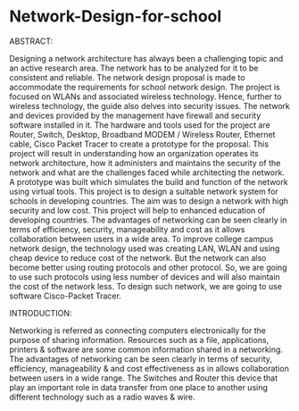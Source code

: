 # Network-Design-for-school
ABSTRACT:

Designing a network architecture has always been a challenging topic and
an active research area. The network has to be analyzed for it to be
consistent and reliable. The network design proposal is made to
accommodate the requirements for school network design. The project is
focused on WLANs and associated wireless technology. Hence, further to
wireless technology, the guide also delves into security issues. The network
and devices provided by the management have firewall and security
software installed in it. The hardware and tools used for the project are
Router, Switch, Desktop, Broadband MODEM / Wireless Router, Ethernet
cable, Cisco Packet Tracer to create a prototype for the proposal.
This project will result in understanding how an organization operates its
network architecture, how it administers and maintains the security of the
network and what are the challenges faced while architecting the network.
A prototype was built which simulates the build and function of the network
using virtual tools.
This project is to design a suitable network system for schools in
developing countries. The aim was to design a network with high security
and low cost. This project will help to enhanced education of developing
countries. The advantages of networking can be seen clearly in terms of
efficiency, security, manageability and cost as it allows collaboration
between users in a wide area. To improve college campus network design,
the technology used was creating LAN, WLAN and using cheap device to
reduce cost of the network. But the network can also become better using
routing protocols and other protocol. So, we are going to use such protocols
using less number of devices and will also maintain the cost of the network
less. To design such network, we are going to use software Cisco-Packet
Tracer. 

INTRODUCTION:

Networking is referred as connecting computers electronically for the purpose of sharing
information. Resources such as a file, applications, printers & software are some common
information shared in a networking. The advantages of networking can be seen clearly in
terms of security, efficiency, manageability & and cost effectiveness as in allows
collaboration between users in a wide range. The Switches and Router this device that play an
important role in data transfer from one place to another using different technology such as a
radio waves & wire. 
